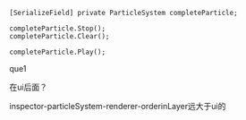 ```
[SerializeField] private ParticleSystem completeParticle;
```

```
completeParticle.Stop();
completeParticle.Clear();
```

```
completeParticle.Play();
```



que1

在ui后面？

inspector-particleSystem-renderer-orderinLayer远大于ui的
